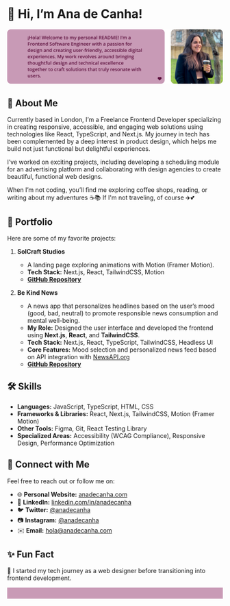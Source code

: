 # 👋 Hi, I’m Ana de Canha!

![Ana de Canha](/assets/message-card.png)

## 🚀 About Me

Currently based in London, I’m a Freelance Frontend Developer specializing in creating responsive, accessible, and engaging web solutions using technologies like React, TypeScript, and Next.js. My journey in tech has been complemented by a deep interest in product design, which helps me build not just functional but delightful experiences.

I’ve worked on exciting projects, including developing a scheduling module for an advertising platform and collaborating with design agencies to create beautiful, functional web designs.

When I’m not coding, you’ll find me exploring coffee shops, reading, or writing about my adventures ☕📚 If I'm not traveling, of course ✈️💕

## 📂 Portfolio

Here are some of my favorite projects:

1. **SolCraft Studios**

   - A landing page exploring animations with Motion (Framer Motion).
   - **Tech Stack:** Next.js, React, TailwindCSS, Motion
   - **[GitHub Repository](https://github.com/AnaDeCanha/solcraft-studios)**

2. **Be Kind News**

   - A news app that personalizes headlines based on the user’s mood (good, bad, neutral) to promote responsible news consumption and mental well-being.
   - **My Role:** Designed the user interface and developed the frontend using **Next.js**, **React**, and **TailwindCSS**.
   - **Tech Stack:** Next.js, React, TypeScript, TailwindCSS, Headless UI
   - **Core Features:** Mood selection and personalized news feed based on API integration with [NewsAPI.org](https://newsapi.org/)
   - **[GitHub Repository](https://github.com/AnaDeCanha/be-kind-news)**

## 🛠️ Skills

- **Languages:** JavaScript, TypeScript, HTML, CSS
- **Frameworks & Libraries:** React, Next.js, TailwindCSS, Motion (Framer Motion)
- **Other Tools:** Figma, Git, React Testing Library
- **Specialized Areas:** Accessibility (WCAG Compliance), Responsive Design, Performance Optimization

## 🔗 Connect with Me

Feel free to reach out or follow me on:

- 🌐 **Personal Website:** [anadecanha.com](https://www.anadecanha.com)
- 💼 **LinkedIn:** [linkedin.com/in/anadecanha](https://www.linkedin.com/in/ana-de-canha-708443125/)
- 🐦 **Twitter:** [@anadecanha](https://x.com/anadecanha)
- 📷 **Instagram:** [@anadecanha](https://www.instagram.com/anadecanha/)
- ✉️ **Email:** [hola@anadecanha.com](mailto:hola@anadecanha.com)

## ✨ Fun Fact

🎨 I started my tech journey as a web designer before transitioning into frontend development.

![Footer](/assets/notion-footer.png)
